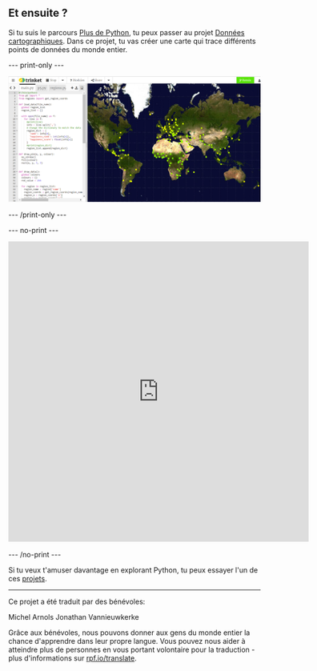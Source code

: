 ## Et ensuite ?

Si tu suis le parcours [Plus de Python](https://projects.raspberrypi.org/fr-FR/raspberrypi/more-python), tu peux passer au projet [Données cartographiques](https://projects.raspberrypi.org/fr-FR/projects/mapping-data). Dans ce projet, tu vas créer une carte qui trace différents points de données du monde entier.

--- print-only ---

![Une capture d'écran du projet Données cartographiques. Une image du monde apparaît avec des points de données composés de petits carrés.](images/mapping-data.png)

--- /print-only ---

--- no-print ---

<iframe src="https://editor.raspberrypi.org/fr-FR/embed/viewer/urban-rural-population" width="600" height="600" frameborder="0" marginwidth="0" marginheight="0" allowfullscreen>
</iframe>

--- /no-print ---

Si tu veux t'amuser davantage en explorant Python, tu peux essayer l'un de ces [projets](https://projects.raspberrypi.org/fr-FR/projects?software%5B%5D=python&curriculum%5B%5D=%202).

***

Ce projet a été traduit par des bénévoles:

Michel Arnols
Jonathan Vannieuwkerke

Grâce aux bénévoles, nous pouvons donner aux gens du monde entier la chance d'apprendre dans leur propre langue. Vous pouvez nous aider à atteindre plus de personnes en vous portant volontaire pour la traduction - plus d'informations sur [rpf.io/translate](https://rpf.io/translate).
